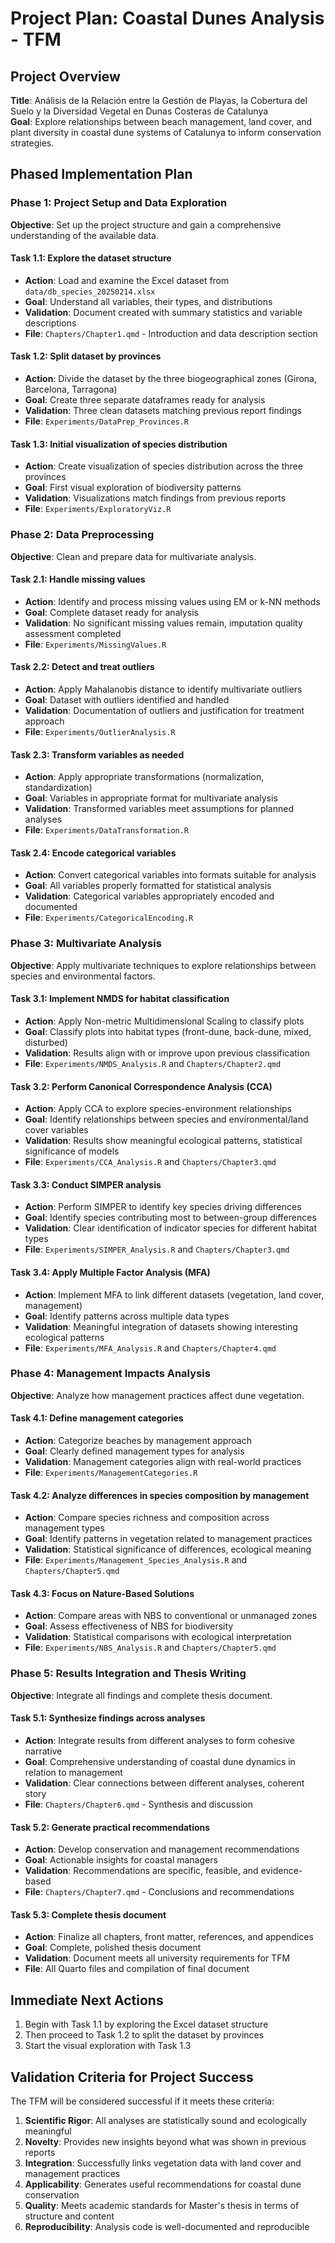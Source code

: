 # Project Plan: Coastal Dunes Analysis - TFM

## Project Overview
**Title**: Análisis de la Relación entre la Gestión de Playas, la Cobertura del Suelo y la Diversidad Vegetal en Dunas Costeras de Catalunya  
**Goal**: Explore relationships between beach management, land cover, and plant diversity in coastal dune systems of Catalunya to inform conservation strategies.

## Phased Implementation Plan

### Phase 1: Project Setup and Data Exploration
**Objective**: Set up the project structure and gain a comprehensive understanding of the available data.

#### Task 1.1: Explore the dataset structure
- **Action**: Load and examine the Excel dataset from `data/db_species_20250214.xlsx`
- **Goal**: Understand all variables, their types, and distributions
- **Validation**: Document created with summary statistics and variable descriptions
- **File**: `Chapters/Chapter1.qmd` - Introduction and data description section

#### Task 1.2: Split dataset by provinces
- **Action**: Divide the dataset by the three biogeographical zones (Girona, Barcelona, Tarragona)
- **Goal**: Create three separate dataframes ready for analysis
- **Validation**: Three clean datasets matching previous report findings
- **File**: `Experiments/DataPrep_Provinces.R`

#### Task 1.3: Initial visualization of species distribution
- **Action**: Create visualization of species distribution across the three provinces
- **Goal**: First visual exploration of biodiversity patterns
- **Validation**: Visualizations match findings from previous reports
- **File**: `Experiments/ExploratoryViz.R`

### Phase 2: Data Preprocessing
**Objective**: Clean and prepare data for multivariate analysis.

#### Task 2.1: Handle missing values
- **Action**: Identify and process missing values using EM or k-NN methods
- **Goal**: Complete dataset ready for analysis
- **Validation**: No significant missing values remain, imputation quality assessment completed
- **File**: `Experiments/MissingValues.R`

#### Task 2.2: Detect and treat outliers
- **Action**: Apply Mahalanobis distance to identify multivariate outliers
- **Goal**: Dataset with outliers identified and handled
- **Validation**: Documentation of outliers and justification for treatment approach
- **File**: `Experiments/OutlierAnalysis.R`

#### Task 2.3: Transform variables as needed
- **Action**: Apply appropriate transformations (normalization, standardization)
- **Goal**: Variables in appropriate format for multivariate analysis
- **Validation**: Transformed variables meet assumptions for planned analyses
- **File**: `Experiments/DataTransformation.R`

#### Task 2.4: Encode categorical variables
- **Action**: Convert categorical variables into formats suitable for analysis
- **Goal**: All variables properly formatted for statistical analysis
- **Validation**: Categorical variables appropriately encoded and documented
- **File**: `Experiments/CategoricalEncoding.R`

### Phase 3: Multivariate Analysis
**Objective**: Apply multivariate techniques to explore relationships between species and environmental factors.

#### Task 3.1: Implement NMDS for habitat classification
- **Action**: Apply Non-metric Multidimensional Scaling to classify plots
- **Goal**: Classify plots into habitat types (front-dune, back-dune, mixed, disturbed)
- **Validation**: Results align with or improve upon previous classification
- **File**: `Experiments/NMDS_Analysis.R` and `Chapters/Chapter2.qmd`

#### Task 3.2: Perform Canonical Correspondence Analysis (CCA)
- **Action**: Apply CCA to explore species-environment relationships
- **Goal**: Identify relationships between species and environmental/land cover variables
- **Validation**: Results show meaningful ecological patterns, statistical significance of models
- **File**: `Experiments/CCA_Analysis.R` and `Chapters/Chapter3.qmd`

#### Task 3.3: Conduct SIMPER analysis
- **Action**: Perform SIMPER to identify key species driving differences
- **Goal**: Identify species contributing most to between-group differences
- **Validation**: Clear identification of indicator species for different habitat types
- **File**: `Experiments/SIMPER_Analysis.R` and `Chapters/Chapter3.qmd`

#### Task 3.4: Apply Multiple Factor Analysis (MFA)
- **Action**: Implement MFA to link different datasets (vegetation, land cover, management)
- **Goal**: Identify patterns across multiple data types
- **Validation**: Meaningful integration of datasets showing interesting ecological patterns
- **File**: `Experiments/MFA_Analysis.R` and `Chapters/Chapter4.qmd`

### Phase 4: Management Impacts Analysis
**Objective**: Analyze how management practices affect dune vegetation.

#### Task 4.1: Define management categories
- **Action**: Categorize beaches by management approach
- **Goal**: Clearly defined management types for analysis
- **Validation**: Management categories align with real-world practices
- **File**: `Experiments/ManagementCategories.R`

#### Task 4.2: Analyze differences in species composition by management
- **Action**: Compare species richness and composition across management types
- **Goal**: Identify patterns in vegetation related to management practices
- **Validation**: Statistical significance of differences, ecological meaning
- **File**: `Experiments/Management_Species_Analysis.R` and `Chapters/Chapter5.qmd`

#### Task 4.3: Focus on Nature-Based Solutions
- **Action**: Compare areas with NBS to conventional or unmanaged zones
- **Goal**: Assess effectiveness of NBS for biodiversity
- **Validation**: Statistical comparisons with ecological interpretation
- **File**: `Experiments/NBS_Analysis.R` and `Chapters/Chapter5.qmd`

### Phase 5: Results Integration and Thesis Writing
**Objective**: Integrate all findings and complete thesis document.

#### Task 5.1: Synthesize findings across analyses
- **Action**: Integrate results from different analyses to form cohesive narrative
- **Goal**: Comprehensive understanding of coastal dune dynamics in relation to management
- **Validation**: Clear connections between different analyses, coherent story
- **File**: `Chapters/Chapter6.qmd` - Synthesis and discussion

#### Task 5.2: Generate practical recommendations
- **Action**: Develop conservation and management recommendations
- **Goal**: Actionable insights for coastal managers
- **Validation**: Recommendations are specific, feasible, and evidence-based
- **File**: `Chapters/Chapter7.qmd` - Conclusions and recommendations

#### Task 5.3: Complete thesis document
- **Action**: Finalize all chapters, front matter, references, and appendices
- **Goal**: Complete, polished thesis document
- **Validation**: Document meets all university requirements for TFM
- **File**: All Quarto files and compilation of final document

## Immediate Next Actions

1. Begin with Task 1.1 by exploring the Excel dataset structure
2. Then proceed to Task 1.2 to split the dataset by provinces
3. Start the visual exploration with Task 1.3

## Validation Criteria for Project Success

The TFM will be considered successful if it meets these criteria:

1. **Scientific Rigor**: All analyses are statistically sound and ecologically meaningful
2. **Novelty**: Provides new insights beyond what was shown in previous reports
3. **Integration**: Successfully links vegetation data with land cover and management practices
4. **Applicability**: Generates useful recommendations for coastal dune conservation
5. **Quality**: Meets academic standards for Master's thesis in terms of structure and content
6. **Reproducibility**: Analysis code is well-documented and reproducible
